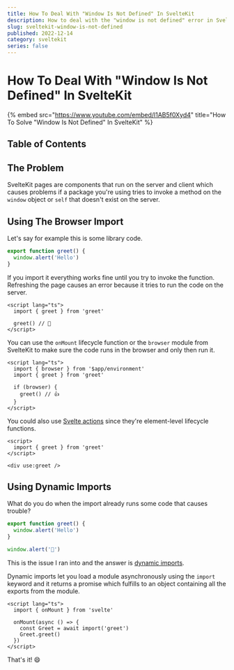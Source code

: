 ```yaml
---
title: How To Deal With "Window Is Not Defined" In SvelteKit
description: How to deal with the "window is not defined" error in SvelteKit.
slug: sveltekit-window-is-not-defined
published: 2022-12-14
category: sveltekit
series: false
---
```


# How To Deal With "Window Is Not Defined" In SvelteKit

{% embed src="https://www.youtube.com/embed/l1AB5f0Xyd4" title="How To Solve "Window Is Not Defined" In SvelteKit" %}

## Table of Contents

## The Problem

SvelteKit pages are components that run on the server and client which causes problems if a package you're using tries to invoke a method on the `window` object or `self` that doesn't exist on the server.

## Using The Browser Import

Let's say for example this is some library code.

```ts:greet.ts showLineNumbers
export function greet() {
  window.alert('Hello')
}
```

If you import it everything works fine until you try to invoke the function. Refreshing the page causes an error because it tries to run the code on the server.

```html:+page.svelte showLineNumbers
<script lang="ts">
  import { greet } from 'greet'

  greet() // 💩
</script>
```

You can use the `onMount` lifecycle function or the `browser` module from SvelteKit to make sure the code runs in the browser and only then run it.

```html:+page.svelte showLineNumbers
<script lang="ts">
  import { browser } from '$app/environment'
  import { greet } from 'greet'

  if (browser) {
    greet() // 👍️
  }
</script>
```

You could also use [Svelte actions](https://svelte.dev/tutorial/actions) since they're element-level lifecycle functions.

```html:+page.svelte showLineNumbers
<script>
  import { greet } from 'greet'
</script>  

<div use:greet />
```

## Using Dynamic Imports

What do you do when the import already runs some code that causes trouble?

```ts:greet.ts showLineNumbers
export function greet() {
  window.alert('Hello')
}  

window.alert('💩')
```

This is the issue I ran into and the answer is [dynamic imports](https://developer.mozilla.org/en-US/docs/Web/JavaScript/Reference/Operators/import).

Dynamic imports let you load a module asynchronously using the `import` keyword and it returns a promise which fulfills to an object containing all the exports from the module.

```html:+page.svelte showLineNumbers
<script lang="ts">
  import { onMount } from 'svelte'

  onMount(async () => {
    const Greet = await import('greet')
    Greet.greet()
  })
</script>
```

That's it! 😄
